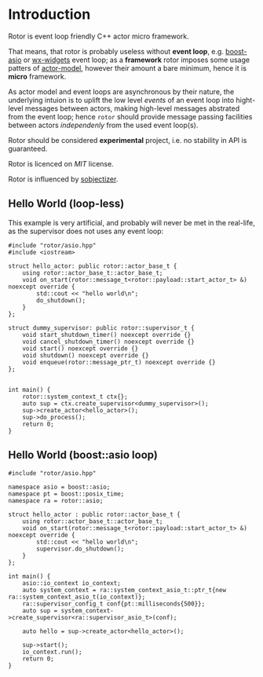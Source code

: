 # Introduction

[boost-asio]: https://www.boost.org/doc/libs/release/libs/asio/ "Boost Asio"
[wx-widgets]: https://www.wxwidgets.org/ "wxWidgets"
[actor-model]: https://en.wikipedia.org/wiki/Actor_model "Actor Model"
[sobjectizer]: https://github.com/Stiffstream/sobjectizer

Rotor is event loop friendly C++ actor micro framework.

That means, that rotor is probably useless without **event loop**, e.g.
[boost-asio] or [wx-widgets] event loop; as a **framework** rotor imposes
some usage patters of [actor-model], however their amount a bare minimum,
hence it is **micro** framework.

As actor model and event loops are asynchronous by their nature, the underlying
intuion is to uplift the low level *events* of an event loop into hight-level
messages between actors, making high-level messages abstrated from the event loop;
hence `rotor` should provide message passing facilities between actors
*independenly* from the used event loop(s).

Rotor should be considered **experimental** project, i.e. no stability in
API is guaranteed.

Rotor is licenced on *MIT* license.

Rotor is influenced by [sobjectizer].

## Hello World (loop-less)

This example is very artificial, and probably will never be met in the real-life,
as the supervisor does not uses any event loop:

~~~{.cpp}
#include "rotor/asio.hpp"
#include <iostream>

struct hello_actor: public rotor::actor_base_t {
    using rotor::actor_base_t::actor_base_t;
    void on_start(rotor::message_t<rotor::payload::start_actor_t> &) noexcept override {
        std::cout << "hello world\n";
        do_shutdown();
    }
};

struct dummy_supervisor: public rotor::supervisor_t {
    void start_shutdown_timer() noexcept override {}
    void cancel_shutdown_timer() noexcept override {}
    void start() noexcept override {}
    void shutdown() noexcept override {}
    void enqueue(rotor::message_ptr_t) noexcept override {}
};


int main() {
    rotor::system_context_t ctx{};
    auto sup = ctx.create_supervisor<dummy_supervisor>();
    sup->create_actor<hello_actor>();
    sup->do_process();
    return 0;
}
~~~

## Hello World (boost::asio loop)

~~~{.cpp}
#include "rotor/asio.hpp"

namespace asio = boost::asio;
namespace pt = boost::posix_time;
namespace ra = rotor::asio;

struct hello_actor : public rotor::actor_base_t {
    using rotor::actor_base_t::actor_base_t;
    void on_start(rotor::message_t<rotor::payload::start_actor_t> &) noexcept override {
        std::cout << "hello world\n";
        supervisor.do_shutdown();
    }
};

int main() {
    asio::io_context io_context;
    auto system_context = ra::system_context_asio_t::ptr_t{new ra::system_context_asio_t(io_context)};
    ra::supervisor_config_t conf{pt::milliseconds{500}};
    auto sup = system_context->create_supervisor<ra::supervisor_asio_t>(conf);

    auto hello = sup->create_actor<hello_actor>();

    sup->start();
    io_context.run();
    return 0;
}
~~~
